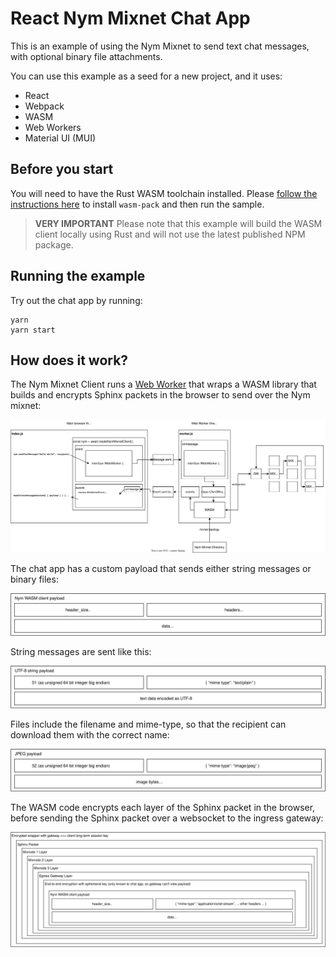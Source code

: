 # React Nym Mixnet Chat App

This is an example of using the Nym Mixnet to send text chat messages, with optional binary file attachments.

You can use this example as a seed for a new project, and it uses:

- React
- Webpack
- WASM
- Web Workers
- Material UI (MUI)

## Before you start

You will need to have the Rust WASM toolchain installed. Please [follow the instructions here](https://rustwasm.github.io/docs/book/game-of-life/setup.html)
to install `wasm-pack` and then run the sample.

> **VERY IMPORTANT** Please note that this example will build the WASM client locally using Rust and will not use the latest published NPM package. 

## Running the example

Try out the chat app by running:

```
yarn
yarn start
```

## How does it work?

The Nym Mixnet Client runs a [Web Worker](https://developer.mozilla.org/en-US/docs/Web/API/Web_Workers_API) that wraps 
a WASM library that builds and encrypts Sphinx packets in the browser to send over the Nym mixnet:

![Web worker](../docs/worker.svg)

The chat app has a custom payload that sends either string messages or binary files:

![Packet format](../docs/packet_format.svg)

String messages are sent like this:

![Packet format - string](../docs/packet_string.svg)

Files include the filename and mime-type, so that the recipient can download them with the correct name:

![Packet format - binary](../docs/packet_jpeg.svg)

The WASM code encrypts each layer of the Sphinx packet in the browser, before sending the Sphinx packet over a websocket to the ingress gateway:

![Sphinx packet](../docs/sphinx.svg)





